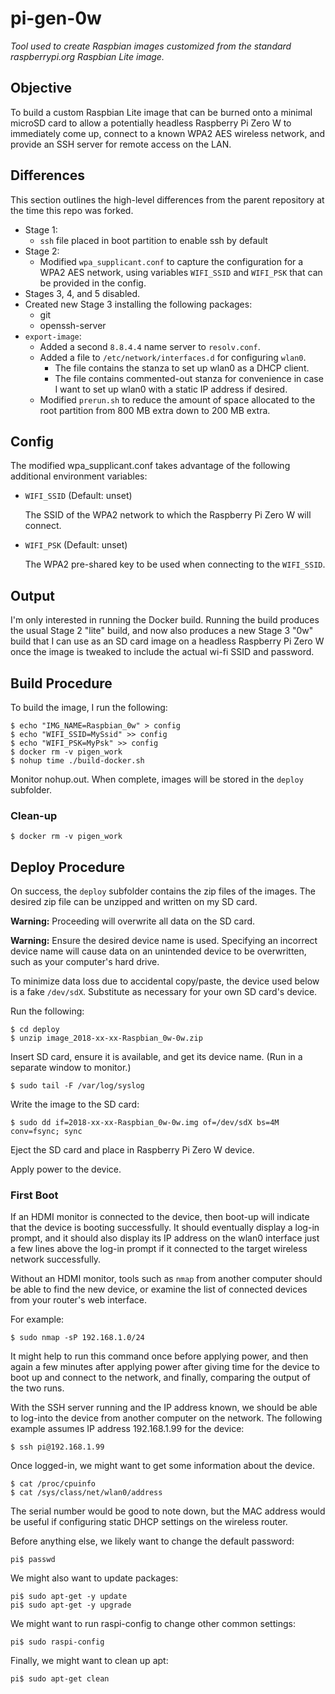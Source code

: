 # pi-gen-0w

_Tool used to create Raspbian images customized from the standard
raspberrypi.org Raspbian Lite image._


## Objective

To build a custom Raspbian Lite image that can be burned onto a minimal microSD
card to allow a potentially headless Raspberry Pi Zero W to immediately come
up, connect to a known WPA2 AES wireless network, and provide an SSH server
for remote access on the LAN.


## Differences

This section outlines the high-level differences from the parent repository
at the time this repo was forked.

 * Stage 1:
    * `ssh` file placed in boot partition to enable ssh by default
 * Stage 2:
    * Modified `wpa_supplicant.conf` to capture the configuration for a WPA2
      AES network, using variables `WIFI_SSID` and `WIFI_PSK` that can be
      provided in the config.
 * Stages 3, 4, and 5 disabled.
 * Created new Stage 3 installing the following packages:
    * git
    * openssh-server
 * `export-image`:
    * Added a second `8.8.4.4` name server to `resolv.conf`.
    * Added a file to `/etc/network/interfaces.d` for configuring `wlan0`.
       * The file contains the stanza to set up wlan0 as a DHCP client.
       * The file contains commented-out stanza for convenience in case I want
         to set up wlan0 with a static IP address if desired.
    * Modified `prerun.sh` to reduce the amount of space allocated to the root
      partition from 800 MB extra down to 200 MB extra.


## Config

The modified wpa_supplicant.conf takes advantage of the following additional
environment variables:

 * `WIFI_SSID` (Default: unset)

   The SSID of the WPA2 network to which the Raspberry Pi Zero W will connect.

 * `WIFI_PSK` (Default: unset)

   The WPA2 pre-shared key to be used when connecting to the `WIFI_SSID`.


## Output

I'm only interested in running the Docker build. Running the build produces
the usual Stage 2 "lite" build, and now also produces a new Stage 3 "0w"
build that I can use as an SD card image on a headless Raspberry Pi Zero W
once the image is tweaked to include the actual wi-fi SSID and password.


## Build Procedure

To build the image, I run the following:

   ```
   $ echo "IMG_NAME=Raspbian_0w" > config
   $ echo "WIFI_SSID=MySsid" >> config
   $ echo "WIFI_PSK=MyPsk" >> config
   $ docker rm -v pigen_work
   $ nohup time ./build-docker.sh
   ```

Monitor nohup.out. When complete, images will be stored in the `deploy`
subfolder.


### Clean-up

   ```
   $ docker rm -v pigen_work
   ```


## Deploy Procedure

On success, the `deploy` subfolder contains the zip files of the images. The
desired zip file can be unzipped and written on my SD card.

**Warning:** Proceeding will overwrite all data on the SD card.

**Warning:** Ensure the desired device name is used. Specifying an incorrect
device name will cause data on an unintended device to be overwritten, such
as your computer's hard drive.

To minimize data loss due to accidental copy/paste, the device used below is
a fake `/dev/sdX`. Substitute as necessary for your own SD card's device.

Run the following:

   ```
   $ cd deploy
   $ unzip image_2018-xx-xx-Raspbian_0w-0w.zip
   ```

Insert SD card, ensure it is available, and get its device name. (Run in a
separate window to monitor.)

   ```
   $ sudo tail -F /var/log/syslog
   ```

Write the image to the SD card:

   ```
   $ sudo dd if=2018-xx-xx-Raspbian_0w-0w.img of=/dev/sdX bs=4M conv=fsync; sync
   ```

Eject the SD card and place in Raspberry Pi Zero W device.

Apply power to the device.


### First Boot

If an HDMI monitor is connected to the device, then boot-up will indicate that
the device is booting successfully. It should eventually display a log-in
prompt, and it should also display its IP address on the wlan0 interface just a
few lines above the log-in prompt if it connected to the target wireless
network successfully.

Without an HDMI monitor, tools such as `nmap` from another computer should be
able to find the new device, or examine the list of connected devices from your
router's web interface.

For example:

   ```
   $ sudo nmap -sP 192.168.1.0/24
   ```

It might help to run this command once before applying power, and then again a
few minutes after applying power after giving time for the device to boot up
and connect to the network, and finally, comparing the output of the two runs.

With the SSH server running and the IP address known, we should be able to
log-into the device from another computer on the network. The following example
assumes IP address 192.168.1.99 for the device:

   ```
   $ ssh pi@192.168.1.99
   ```

Once logged-in, we might want to get some information about the device.

   ```
   $ cat /proc/cpuinfo
   $ cat /sys/class/net/wlan0/address
   ```

The serial number would be good to note down, but the MAC address would be
useful if configuring static DHCP settings on the wireless router.

Before anything else, we likely want to change the default password:

   ```
   pi$ passwd
   ```

We might also want to update packages:

   ```
   pi$ sudo apt-get -y update
   pi$ sudo apt-get -y upgrade
   ```

We might want to run raspi-config to change other common settings:

   ```
   pi$ sudo raspi-config
   ```

Finally, we might want to clean up apt:

   ```
   pi$ sudo apt-get clean
   ```

